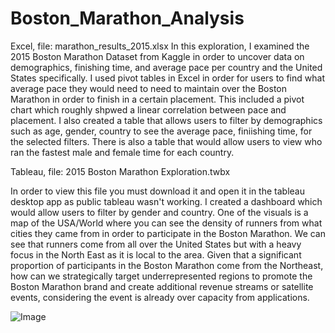 # Boston_Marathon_Analysis
Excel, file: marathon_results_2015.xlsx
In this exploration, I examined the 2015 Boston Marathon Dataset from Kaggle in order to uncover data on demographics, finishing time, and average pace per country and the United States specifically. I used pivot tables in Excel in order for users to find what average pace they would need to need to maintain over the Boston Marathon in order to finish in a certain placement. This included a pivot chart which roughly shpwed  a linear correlation between pace and placement.  I also created a table that allows users to filter by demographics such as age, gender, country to see the average pace, finiishing time, for the selected filters. There is also a table that would allow users to view who ran the fastest male and female time for each country. 

Tableau, file: 2015 Boston Marathon Exploration.twbx 

In order to view this file you must download it and open it in the tableau desktop app as public tableau wasn't working. I created a dashboard which would allow users to filter by gender and country. One of the visuals is a map of the USA/World where you can see the density of runners from what cities they came from in order to participate in the Boston Marathon. We can see that runners come from all over the United States but with a heavy focus in the North East as it is local to the area. Given that a significant proportion of participants in the Boston Marathon come from the Northeast, how can we strategically target underrepresented regions to promote the Boston Marathon brand and create additional revenue streams or satellite events, considering the event is already over capacity from applications. 

![Image](https://github.com/user-attachments/assets/d5f03bcf-7d10-4fb9-969b-252c46b713a5)
